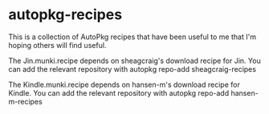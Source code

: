 # autopkg-recipes
This is a collection of AutoPkg recipes that have been useful to me that I'm hoping others will find useful.

The Jin.munki.recipe depends on sheagcraig's download recipe for Jin. You can add the relevant repository with
autopkg repo-add sheagcraig-recipes

The Kindle.munki.recipe depends on hansen-m's download recipe for Kindle. You can add the relevant repository with
autopkg repo-add hansen-m-recipes
